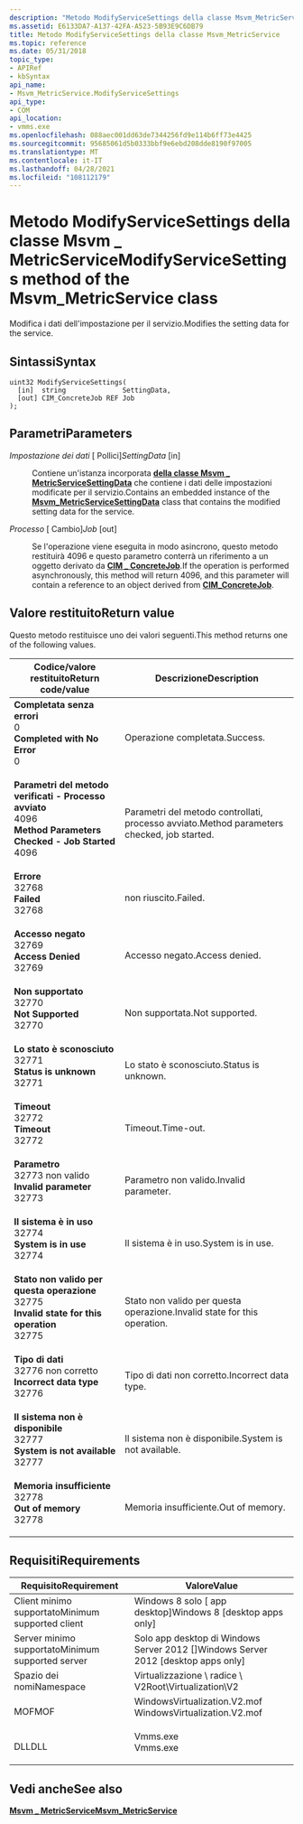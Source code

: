 ```yaml
---
description: "Metodo ModifyServiceSettings della classe Msvm_MetricService: modifica i dati dell'impostazione per il servizio."
ms.assetid: E6133DA7-A137-42FA-A523-5B93E9C6DB79
title: Metodo ModifyServiceSettings della classe Msvm_MetricService
ms.topic: reference
ms.date: 05/31/2018
topic_type:
- APIRef
- kbSyntax
api_name:
- Msvm_MetricService.ModifyServiceSettings
api_type:
- COM
api_location:
- vmms.exe
ms.openlocfilehash: 088aec001dd63de7344256fd9e114b6ff73e4425
ms.sourcegitcommit: 95685061d5b0333bbf9e6ebd208dde8190f97005
ms.translationtype: MT
ms.contentlocale: it-IT
ms.lasthandoff: 04/28/2021
ms.locfileid: "108112179"
---
```

# <a name="modifyservicesettings-method-of-the-msvm_metricservice-class"></a><span data-ttu-id="80e8f-103">Metodo ModifyServiceSettings della classe Msvm \_ MetricService</span><span class="sxs-lookup"><span data-stu-id="80e8f-103">ModifyServiceSettings method of the Msvm\_MetricService class</span></span>

<span data-ttu-id="80e8f-104">Modifica i dati dell'impostazione per il servizio.</span><span class="sxs-lookup"><span data-stu-id="80e8f-104">Modifies the setting data for the service.</span></span>

## <a name="syntax"></a><span data-ttu-id="80e8f-105">Sintassi</span><span class="sxs-lookup"><span data-stu-id="80e8f-105">Syntax</span></span>


```mof
uint32 ModifyServiceSettings(
  [in]  string              SettingData,
  [out] CIM_ConcreteJob REF Job
);
```



## <a name="parameters"></a><span data-ttu-id="80e8f-106">Parametri</span><span class="sxs-lookup"><span data-stu-id="80e8f-106">Parameters</span></span>

<dl> <dt>

<span data-ttu-id="80e8f-107">*Impostazione dei dati* \[ Pollici\]</span><span class="sxs-lookup"><span data-stu-id="80e8f-107">*SettingData* \[in\]</span></span>
</dt> <dd>

<span data-ttu-id="80e8f-108">Contiene un'istanza incorporata [**della classe Msvm \_ MetricServiceSettingData**](msvm-metricservicesettingdata.md) che contiene i dati delle impostazioni modificate per il servizio.</span><span class="sxs-lookup"><span data-stu-id="80e8f-108">Contains an embedded instance of the [**Msvm\_MetricServiceSettingData**](msvm-metricservicesettingdata.md) class that contains the modified setting data for the service.</span></span>

</dd> <dt>

<span data-ttu-id="80e8f-109">*Processo* \[ Cambio\]</span><span class="sxs-lookup"><span data-stu-id="80e8f-109">*Job* \[out\]</span></span>
</dt> <dd>

<span data-ttu-id="80e8f-110">Se l'operazione viene eseguita in modo asincrono, questo metodo restituirà 4096 e questo parametro conterrà un riferimento a un oggetto derivato da [**CIM \_ ConcreteJob**](/previous-versions//cc136808(v=vs.85)).</span><span class="sxs-lookup"><span data-stu-id="80e8f-110">If the operation is performed asynchronously, this method will return 4096, and this parameter will contain a reference to an object derived from [**CIM\_ConcreteJob**](/previous-versions//cc136808(v=vs.85)).</span></span>

</dd> </dl>

## <a name="return-value"></a><span data-ttu-id="80e8f-111">Valore restituito</span><span class="sxs-lookup"><span data-stu-id="80e8f-111">Return value</span></span>

<span data-ttu-id="80e8f-112">Questo metodo restituisce uno dei valori seguenti.</span><span class="sxs-lookup"><span data-stu-id="80e8f-112">This method returns one of the following values.</span></span>



| <span data-ttu-id="80e8f-113">Codice/valore restituito</span><span class="sxs-lookup"><span data-stu-id="80e8f-113">Return code/value</span></span>                                                                                                                                                                | <span data-ttu-id="80e8f-114">Descrizione</span><span class="sxs-lookup"><span data-stu-id="80e8f-114">Description</span></span>                                        |
|----------------------------------------------------------------------------------------------------------------------------------------------------------------------------------|----------------------------------------------------|
| <dl> <span data-ttu-id="80e8f-115"><dt>**Completata senza errori**</dt> <dt>0</dt></span><span class="sxs-lookup"><span data-stu-id="80e8f-115"><dt>**Completed with No Error**</dt> <dt>0</dt></span></span> </dl>                    | <span data-ttu-id="80e8f-116">Operazione completata.</span><span class="sxs-lookup"><span data-stu-id="80e8f-116">Success.</span></span><br/>                                |
| <dl> <span data-ttu-id="80e8f-117"><dt>**Parametri del metodo verificati - Processo avviato**</dt> <dt>4096</dt></span><span class="sxs-lookup"><span data-stu-id="80e8f-117"><dt>**Method Parameters Checked - Job Started**</dt> <dt>4096</dt></span></span> </dl> | <span data-ttu-id="80e8f-118">Parametri del metodo controllati, processo avviato.</span><span class="sxs-lookup"><span data-stu-id="80e8f-118">Method parameters checked, job started.</span></span><br/> |
| <dl> <span data-ttu-id="80e8f-119"><dt>**Errore**</dt> <dt>32768</dt></span><span class="sxs-lookup"><span data-stu-id="80e8f-119"><dt>**Failed**</dt> <dt>32768</dt></span></span> </dl>                                 | <span data-ttu-id="80e8f-120">non riuscito.</span><span class="sxs-lookup"><span data-stu-id="80e8f-120">Failed.</span></span><br/>                                 |
| <dl> <span data-ttu-id="80e8f-121"><dt>**Accesso negato**</dt> <dt>32769</dt></span><span class="sxs-lookup"><span data-stu-id="80e8f-121"><dt>**Access Denied**</dt> <dt>32769</dt></span></span> </dl>                          | <span data-ttu-id="80e8f-122">Accesso negato.</span><span class="sxs-lookup"><span data-stu-id="80e8f-122">Access denied.</span></span><br/>                          |
| <dl> <span data-ttu-id="80e8f-123"><dt>**Non supportato**</dt> <dt>32770</dt></span><span class="sxs-lookup"><span data-stu-id="80e8f-123"><dt>**Not Supported**</dt> <dt>32770</dt></span></span> </dl>                          | <span data-ttu-id="80e8f-124">Non supportata.</span><span class="sxs-lookup"><span data-stu-id="80e8f-124">Not supported.</span></span><br/>                          |
| <dl> <span data-ttu-id="80e8f-125"><dt>**Lo stato è sconosciuto**</dt> <dt>32771</dt></span><span class="sxs-lookup"><span data-stu-id="80e8f-125"><dt>**Status is unknown**</dt> <dt>32771</dt></span></span> </dl>                      | <span data-ttu-id="80e8f-126">Lo stato è sconosciuto.</span><span class="sxs-lookup"><span data-stu-id="80e8f-126">Status is unknown.</span></span><br/>                      |
| <dl> <span data-ttu-id="80e8f-127"><dt>**Timeout**</dt> <dt>32772</dt></span><span class="sxs-lookup"><span data-stu-id="80e8f-127"><dt>**Timeout**</dt> <dt>32772</dt></span></span> </dl>                                | <span data-ttu-id="80e8f-128">Timeout.</span><span class="sxs-lookup"><span data-stu-id="80e8f-128">Time-out.</span></span><br/>                               |
| <dl> <span data-ttu-id="80e8f-129"><dt>**Parametro**</dt> <dt>32773 non valido</dt></span><span class="sxs-lookup"><span data-stu-id="80e8f-129"><dt>**Invalid parameter**</dt> <dt>32773</dt></span></span> </dl>                      | <span data-ttu-id="80e8f-130">Parametro non valido.</span><span class="sxs-lookup"><span data-stu-id="80e8f-130">Invalid parameter.</span></span><br/>                      |
| <dl> <span data-ttu-id="80e8f-131"><dt>**Il sistema è in uso**</dt> <dt>32774</dt></span><span class="sxs-lookup"><span data-stu-id="80e8f-131"><dt>**System is in use**</dt> <dt>32774</dt></span></span> </dl>                       | <span data-ttu-id="80e8f-132">Il sistema è in uso.</span><span class="sxs-lookup"><span data-stu-id="80e8f-132">System is in use.</span></span><br/>                       |
| <dl> <span data-ttu-id="80e8f-133"><dt>**Stato non valido per questa operazione**</dt> <dt>32775</dt></span><span class="sxs-lookup"><span data-stu-id="80e8f-133"><dt>**Invalid state for this operation**</dt> <dt>32775</dt></span></span> </dl>       | <span data-ttu-id="80e8f-134">Stato non valido per questa operazione.</span><span class="sxs-lookup"><span data-stu-id="80e8f-134">Invalid state for this operation.</span></span><br/>       |
| <dl> <span data-ttu-id="80e8f-135"><dt>**Tipo di dati**</dt> <dt>32776 non corretto</dt></span><span class="sxs-lookup"><span data-stu-id="80e8f-135"><dt>**Incorrect data type**</dt> <dt>32776</dt></span></span> </dl>                    | <span data-ttu-id="80e8f-136">Tipo di dati non corretto.</span><span class="sxs-lookup"><span data-stu-id="80e8f-136">Incorrect data type.</span></span><br/>                    |
| <dl> <span data-ttu-id="80e8f-137"><dt>**Il sistema non è disponibile**</dt> <dt>32777</dt></span><span class="sxs-lookup"><span data-stu-id="80e8f-137"><dt>**System is not available**</dt> <dt>32777</dt></span></span> </dl>                | <span data-ttu-id="80e8f-138">Il sistema non è disponibile.</span><span class="sxs-lookup"><span data-stu-id="80e8f-138">System is not available.</span></span><br/>                |
| <dl> <span data-ttu-id="80e8f-139"><dt>**Memoria insufficiente**</dt> <dt>32778</dt></span><span class="sxs-lookup"><span data-stu-id="80e8f-139"><dt>**Out of memory**</dt> <dt>32778</dt></span></span> </dl>                          | <span data-ttu-id="80e8f-140">Memoria insufficiente.</span><span class="sxs-lookup"><span data-stu-id="80e8f-140">Out of memory.</span></span><br/>                          |



 

## <a name="requirements"></a><span data-ttu-id="80e8f-141">Requisiti</span><span class="sxs-lookup"><span data-stu-id="80e8f-141">Requirements</span></span>



| <span data-ttu-id="80e8f-142">Requisito</span><span class="sxs-lookup"><span data-stu-id="80e8f-142">Requirement</span></span> | <span data-ttu-id="80e8f-143">Valore</span><span class="sxs-lookup"><span data-stu-id="80e8f-143">Value</span></span> |
|-------------------------------------|---------------------------------------------------------------------------------------------------------|
| <span data-ttu-id="80e8f-144">Client minimo supportato</span><span class="sxs-lookup"><span data-stu-id="80e8f-144">Minimum supported client</span></span><br/> | <span data-ttu-id="80e8f-145">Windows 8 solo \[ app desktop\]</span><span class="sxs-lookup"><span data-stu-id="80e8f-145">Windows 8 \[desktop apps only\]</span></span><br/>                                                              |
| <span data-ttu-id="80e8f-146">Server minimo supportato</span><span class="sxs-lookup"><span data-stu-id="80e8f-146">Minimum supported server</span></span><br/> | <span data-ttu-id="80e8f-147">Solo app desktop di Windows Server 2012 \[\]</span><span class="sxs-lookup"><span data-stu-id="80e8f-147">Windows Server 2012 \[desktop apps only\]</span></span><br/>                                                    |
| <span data-ttu-id="80e8f-148">Spazio dei nomi</span><span class="sxs-lookup"><span data-stu-id="80e8f-148">Namespace</span></span><br/>                | <span data-ttu-id="80e8f-149">Virtualizzazione \\ radice \\ V2</span><span class="sxs-lookup"><span data-stu-id="80e8f-149">Root\\Virtualization\\V2</span></span><br/>                                                                     |
| <span data-ttu-id="80e8f-150">MOF</span><span class="sxs-lookup"><span data-stu-id="80e8f-150">MOF</span></span><br/>                      | <dl> <span data-ttu-id="80e8f-151"><dt>WindowsVirtualization.V2.mof</dt></span><span class="sxs-lookup"><span data-stu-id="80e8f-151"><dt>WindowsVirtualization.V2.mof</dt></span></span> </dl> |
| <span data-ttu-id="80e8f-152">DLL</span><span class="sxs-lookup"><span data-stu-id="80e8f-152">DLL</span></span><br/>                      | <dl> <span data-ttu-id="80e8f-153"><dt>Vmms.exe</dt></span><span class="sxs-lookup"><span data-stu-id="80e8f-153"><dt>Vmms.exe</dt></span></span> </dl>                     |



## <a name="see-also"></a><span data-ttu-id="80e8f-154">Vedi anche</span><span class="sxs-lookup"><span data-stu-id="80e8f-154">See also</span></span>

<dl> <dt>

[<span data-ttu-id="80e8f-155">**Msvm \_ MetricService**</span><span class="sxs-lookup"><span data-stu-id="80e8f-155">**Msvm\_MetricService**</span></span>](msvm-metricservice.md)
</dt> </dl>

 

